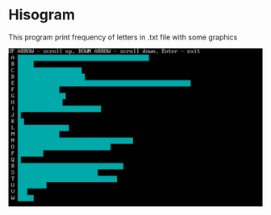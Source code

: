 # Hisogram
This program print frequency of letters in .txt file with some graphics

![Screenshot](example.png)
